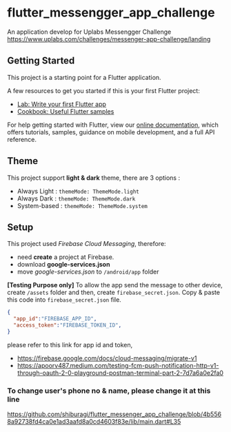 # flutter_messengger_app_challenge

An application develop for Uplabs Messengger Challenge
https://www.uplabs.com/challenges/messenger-app-challenge/landing

## Getting Started

This project is a starting point for a Flutter application.

A few resources to get you started if this is your first Flutter project:

- [Lab: Write your first Flutter app](https://flutter.dev/docs/get-started/codelab)
- [Cookbook: Useful Flutter samples](https://flutter.dev/docs/cookbook)

For help getting started with Flutter, view our
[online documentation](https://flutter.dev/docs), which offers tutorials,
samples, guidance on mobile development, and a full API reference.

## Theme
This project support **light & dark** theme, there are 3 options :
- Always Light  : `themeMode: ThemeMode.light`
- Always Dark   : `themeMode: ThemeMode.dark`
- System-based  : `themeMode: ThemeMode.system`


## Setup
This project used *Firebase Cloud Messaging*, therefore:
- need **create** a project at Firebase.
- download **google-services.json**
- move *google-services.json* to `/android/app` folder

**[Testing Purpose only]** To allow the app send the message to other device, create `/assets` folder and then, create `firebase_secret.json`. 
Copy & paste this code into `firebase_secret.json` file.
```json
{
  "app_id":"FIREBASE_APP_ID",
  "access_token":"FIREBASE_TOKEN_ID",
}
```

please refer to this link for app id and token, 
- https://firebase.google.com/docs/cloud-messaging/migrate-v1
- https://apoorv487.medium.com/testing-fcm-push-notification-http-v1-through-oauth-2-0-playground-postman-terminal-part-2-7d7a6a0e2fa0


### To change user's phone no & name, please change it at this line
https://github.com/shiburagi/flutter_messenger_app_challenge/blob/4b5568a92738fd4ca0e1ad3aafd8a0cd4603f83e/lib/main.dart#L35


